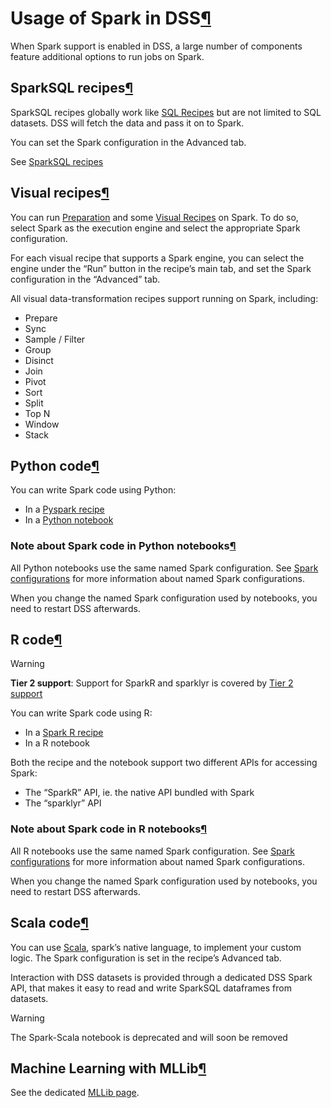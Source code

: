 Usage of Spark in DSS[¶](#usage-of-spark-in-dss "Permalink to this heading")
============================================================================


When Spark support is enabled in DSS, a large number of components feature additional
options to run jobs on Spark.



SparkSQL recipes[¶](#sparksql-recipes "Permalink to this heading")
------------------------------------------------------------------


SparkSQL recipes globally work like [SQL Recipes](../code_recipes/sql.html) but
are not limited to SQL datasets. DSS will fetch the data and
pass it on to Spark.


You can set the Spark configuration in the Advanced tab.


See [SparkSQL recipes](../code_recipes/sparksql.html)




Visual recipes[¶](#visual-recipes "Permalink to this heading")
--------------------------------------------------------------


You can run [Preparation](../preparation/index.html) and some [Visual
Recipes](../other_recipes/index.html) on Spark. To do so, select Spark as the
execution engine and select the appropriate Spark configuration.


For each visual recipe that supports a Spark engine, you can select
the engine under the “Run” button in the recipe’s main tab, and set the Spark
configuration in the “Advanced” tab.


All visual data\-transformation recipes support running on Spark, including:


* Prepare
* Sync
* Sample / Filter
* Group
* Disinct
* Join
* Pivot
* Sort
* Split
* Top N
* Window
* Stack




Python code[¶](#python-code "Permalink to this heading")
--------------------------------------------------------


You can write Spark code using Python:


* In a [Pyspark recipe](../code_recipes/pyspark.html)
* In a [Python notebook](../notebooks/python.html)



### Note about Spark code in Python notebooks[¶](#note-about-spark-code-in-python-notebooks "Permalink to this heading")


All Python notebooks use the same named Spark configuration. See [Spark configurations](configuration.html) for more information about named Spark configurations.


When you change the named Spark configuration used by notebooks, you need to restart DSS afterwards.





R code[¶](#r-code "Permalink to this heading")
----------------------------------------------



Warning


**Tier 2 support**: Support for SparkR and sparklyr is covered by [Tier 2 support](../troubleshooting/support-tiers.html)



You can write Spark code using R:


* In a [Spark R recipe](../code_recipes/sparkr.html)
* In a R notebook


Both the recipe and the notebook support two different APIs for accessing Spark:


* The “SparkR” API, ie. the native API bundled with Spark
* The “sparklyr” API



### Note about Spark code in R notebooks[¶](#note-about-spark-code-in-r-notebooks "Permalink to this heading")


All R notebooks use the same named Spark configuration. See [Spark configurations](configuration.html) for more information about named Spark configurations.


When you change the named Spark configuration used by notebooks, you need to restart DSS afterwards.





Scala code[¶](#scala-code "Permalink to this heading")
------------------------------------------------------


You can use [Scala](../code_recipes/scala.html), spark’s native language, to implement your custom logic. The Spark configuration is set in the recipe’s Advanced tab.


Interaction with DSS datasets is provided through a dedicated DSS Spark API, that makes it easy to read and write SparkSQL dataframes from datasets.



Warning


The Spark\-Scala notebook is deprecated and will soon be removed





Machine Learning with MLLib[¶](#machine-learning-with-mllib "Permalink to this heading")
----------------------------------------------------------------------------------------


See the dedicated [MLLib page](../machine-learning/algorithms/mllib.html).